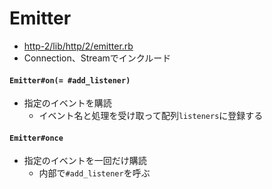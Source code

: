 # Emitter
- [http-2/lib/http/2/emitter.rb](https://github.com/igrigorik/http-2/blob/master/lib/http/2/emitter.rb)
- Connection、Streamでインクルード

#### `Emitter#on(= #add_listener)`
- 指定のイベントを購読
  - イベント名と処理を受け取って配列`listeners`に登録する

#### `Emitter#once`
- 指定のイベントを一回だけ購読
  - 内部で`#add_listener`を呼ぶ
